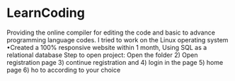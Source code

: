 # LearnCoding
Providing the online compiler for editing the code and basic to advance programming language codes. I tried to work on the Linux operating system •Created a 100% responsive website within 1 month, Using SQL as a relational database
Step to open project: Open the folder
2) Open registration page 
3) continue registration and 
4) login in the page
5) home page
6) ho to according to your choice 
